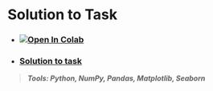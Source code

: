 # Solution to Task

- ### <a href="https://colab.research.google.com/github/fishenzone/Projects/blob/main/projects/test_tasks/Gorod/books.ipynb" target="_parent"><img src="https://colab.research.google.com/assets/colab-badge.svg" alt="Open In Colab"/></a>
- ### [Solution to task](https://github.com/fishenzone/Projects/blob/main/projects/test_tasks/Gorod/books.ipynb "task.ipynb")

> **_Tools: Python, NumPy, Pandas, Matplotlib, Seaborn_**
